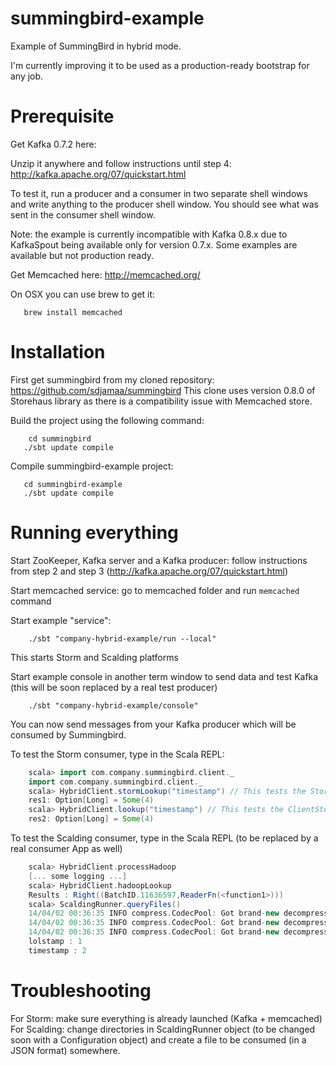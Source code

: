 summingbird-example
===================

Example of SummingBird in hybrid mode.

I'm currently improving it to be used as a production-ready bootstrap for any job.

Prerequisite
============

Get Kafka 0.7.2 here: 

Unzip it anywhere and follow instructions until step 4: http://kafka.apache.org/07/quickstart.html

To test it, run a producer and a consumer in two separate shell windows and write anything to the producer shell window. You should see what was sent in the consumer shell window.

Note: the example is currently incompatible with Kafka 0.8.x due to KafkaSpout being available only for version 0.7.x. Some examples are available but not production ready.

Get Memcached here: http://memcached.org/

On OSX you can use brew to get it:

```
   brew install memcached
```

Installation
============

First get summingbird from my cloned repository: https://github.com/sdjamaa/summingbird
This clone uses version 0.8.0 of Storehaus library as there is a compatibility issue with Memcached store.

Build the project using the following command:
```
    cd summingbird
   ./sbt update compile
```

Compile summingbird-example project:
```
   cd summingbird-example
   ./sbt update compile
```


Running everything
==================

Start ZooKeeper, Kafka server and a Kafka producer: follow instructions from step 2 and step 3 (http://kafka.apache.org/07/quickstart.html)

Start memcached service: go to memcached folder and run ```memcached``` command

Start example "service":
```
    ./sbt "company-hybrid-example/run --local"
```

This starts Storm and Scalding platforms

Start example console in another term window to send data and test Kafka (this will be soon replaced by a real test producer)
```
    ./sbt "company-hybrid-example/console"
```

You can now send messages from your Kafka producer which will be consumed by Summingbird.

To test the Storm consumer, type in the Scala REPL:
```scala
    scala> import com.company.summingbird.client._
    import com.company.summingbird.client._
    scala> HybridClient.stormLookup("timestamp") // This tests the Storm store linked to the ClientStore
    res1: Option[Long] = Some(4)
    scala> HybridClient.lookup("timestamp") // This tests the ClientStore (merge between Storm and Scalding stores for an implicit BatchID)
    res2: Option[Long] = Some(4)
```

To test the Scalding consumer, type in the Scala REPL (to be replaced by a real consumer App as well)
```scala
    scala> HybridClient.processHadoop
    [... some logging ...]
    scala> HybridClient.hadoopLookup
    Results : Right((BatchID.11636597,ReaderFn(<function1>)))
    scala> ScaldingRunner.queryFiles()
    14/04/02 00:36:35 INFO compress.CodecPool: Got brand-new decompressor
    14/04/02 00:36:35 INFO compress.CodecPool: Got brand-new decompressor
    14/04/02 00:36:35 INFO compress.CodecPool: Got brand-new decompressor
    lolstamp : 1
    timestamp : 2
```


Troubleshooting
===============

For Storm: make sure everything is already launched (Kafka + memcached)
For Scalding: change directories in ScaldingRunner object (to be changed soon with a Configuration object) and create a file to be consumed (in a JSON format) somewhere.